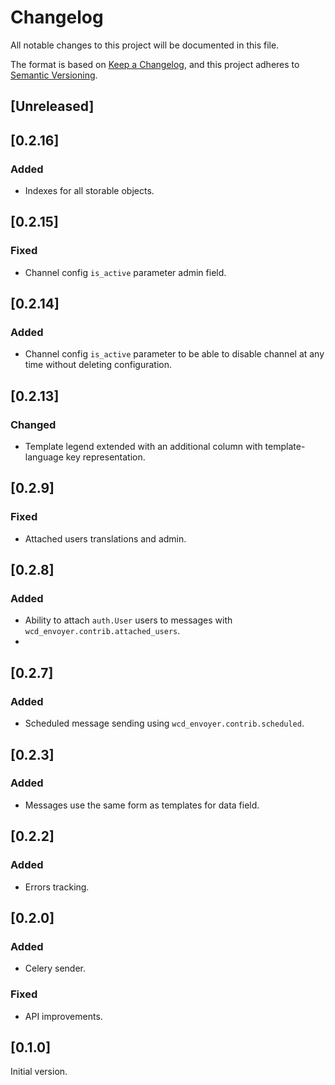 # Changelog
All notable changes to this project will be documented in this file.

The format is based on [Keep a Changelog](https://keepachangelog.com/en/1.0.0/),
and this project adheres to [Semantic Versioning](https://semver.org/spec/v2.0.0.html).

## [Unreleased]

## [0.2.16]
### Added
- Indexes for all storable objects.

## [0.2.15]
### Fixed
- Channel config `is_active` parameter admin field.

## [0.2.14]
### Added
- Channel config `is_active` parameter to be able to disable channel at any time without deleting configuration.

## [0.2.13]
### Changed
- Template legend extended with an additional column with template-language key representation.

## [0.2.9]
### Fixed
- Attached users translations and admin.

## [0.2.8]
### Added
- Ability to attach `auth.User` users to messages with `wcd_envoyer.contrib.attached_users`.
-
## [0.2.7]
### Added
- Scheduled message sending using `wcd_envoyer.contrib.scheduled`.

## [0.2.3]
### Added
- Messages use the same form as templates for data field.

## [0.2.2]
### Added
- Errors tracking.

## [0.2.0]
### Added
- Celery sender.
### Fixed
- API improvements.

## [0.1.0]
Initial version.
